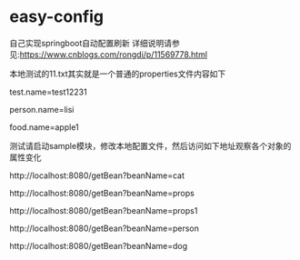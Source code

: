 # easy-config
自己实现springboot自动配置刷新
详细说明请参见:https://www.cnblogs.com/rongdi/p/11569778.html

本地测试的11.txt其实就是一个普通的properties文件内容如下

test.name=test12231

person.name=lisi

food.name=apple1

测试请启动sample模块，修改本地配置文件，然后访问如下地址观察各个对象的属性变化

http://localhost:8080/getBean?beanName=cat

http://localhost:8080/getBean?beanName=props

http://localhost:8080/getBean?beanName=props1

http://localhost:8080/getBean?beanName=person

http://localhost:8080/getBean?beanName=dog
